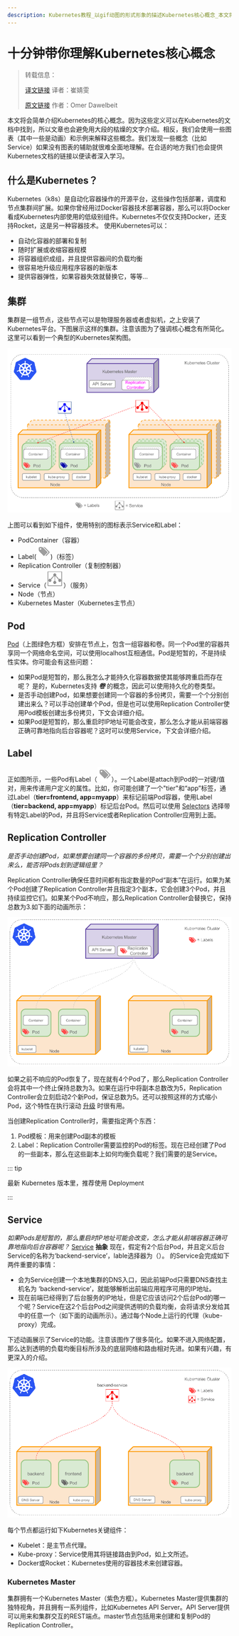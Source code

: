 ```yaml
---
description: Kubernetes教程_以gif动图的形式形象的描述Kubernetes核心概念_本文将会简单介绍Kubernetes的核心概念_因为这些定义可以在Kubernetes的文档中找到_所以文章也会避免用大段的枯燥的文字介绍。相反，我们会使用一些图表（其中一些是动画）和示例来解释这些概念。我们发现一些概念（比如Service）如果没有图表的辅助就很难全面地理解。在合适的地方我们也会提供Kubernetes文档的链接以便读者深入学习。
---
```


# 十分钟带你理解Kubernetes核心概念

> 转载信息：
>
> [译文链接](http://www.dockone.io/article/932) 译者：崔婧雯
>
> [原文链接](http://omerio.com/2015/12/18/learn-the-kubernetes-key-concepts-in-10-minutes/) 作者：Omer Dawelbeit


本文将会简单介绍Kubernetes的核心概念。因为这些定义可以在Kubernetes的文档中找到，所以文章也会避免用大段的枯燥的文字介绍。相反，我们会使用一些图表（其中一些是动画）和示例来解释这些概念。我们发现一些概念（比如Service）如果没有图表的辅助就很难全面地理解。在合适的地方我们也会提供Kubernetes文档的链接以便读者深入学习。

## 什么是Kubernetes？

Kubernetes（k8s）是自动化容器操作的开源平台，这些操作包括部署，调度和节点集群间扩展。如果你曾经用过Docker容器技术部署容器，那么可以将Docker看成Kubernetes内部使用的低级别组件。Kubernetes不仅仅支持Docker，还支持Rocket，这是另一种容器技术。
使用Kubernetes可以：
* 自动化容器的部署和复制
* 随时扩展或收缩容器规模
* 将容器组织成组，并且提供容器间的负载均衡
* 很容易地升级应用程序容器的新版本
* 提供容器弹性，如果容器失效就替换它，等等...

## 集群

集群是一组节点，这些节点可以是物理服务器或者虚拟机，之上安装了Kubernetes平台。下图展示这样的集群。注意该图为了强调核心概念有所简化。这里可以看到一个典型的Kubernetes架构图。

![Kubernetes教程：Kubernetes架构图](./k8s-core-concepts.assets/d7ce07842371eab180725bab5164ec17.png)

上图可以看到如下组件，使用特别的图标表示Service和Label：

* PodContainer（容器）
* Label(![label](./k8s-core-concepts.assets/label.png))（标签）
* Replication Controller（复制控制器）
* Service（![enter image description here](./k8s-core-concepts.assets/service.png)）（服务）
* Node（节点）
* Kubernetes Master（Kubernetes主节点）



## Pod

[Pod](https://kubernetes.io/docs/concepts/workloads/pods/pod-overview/)（上图绿色方框）安排在节点上，包含一组容器和卷。同一个Pod里的容器共享同一个网络命名空间，可以使用localhost互相通信。Pod是短暂的，不是持续性实体。你可能会有这些问题：

- 如果Pod是短暂的，那么我怎么才能持久化容器数据使其能够跨重启而存在呢？ 是的，Kubernetes支持 ***卷*** 的概念，因此可以使用持久化的卷类型。
- 是否手动创建Pod，如果想要创建同一个容器的多份拷贝，需要一个个分别创建出来么？可以手动创建单个Pod，但是也可以使用Replication Controller使用Pod模板创建出多份拷贝，下文会详细介绍。
- 如果Pod是短暂的，那么重启时IP地址可能会改变，那么怎么才能从前端容器正确可靠地指向后台容器呢？这时可以使用Service，下文会详细介绍。



## Label

正如图所示，一些Pod有Label（![enter image description here](./k8s-core-concepts.assets/label-20190731101545553.png)）。一个Label是attach到Pod的一对键/值对，用来传递用户定义的属性。比如，你可能创建了一个"tier"和“app”标签，通过Label（**tier=frontend, app=myapp**）来标记前端Pod容器，使用Label（**tier=backend, app=myapp**）标记后台Pod。然后可以使用 [Selectors](https://kubernetes.io/docs/concepts/overview/working-with-objects/labels/) 选择带有特定Label的Pod，并且将Service或者Replication Controller应用到上面。



## Replication Controller

*是否手动创建Pod，如果想要创建同一个容器的多份拷贝，需要一个个分别创建出来么，能否将Pods划到逻辑组里？*

Replication Controller确保任意时间都有指定数量的Pod“副本”在运行。如果为某个Pod创建了Replication Controller并且指定3个副本，它会创建3个Pod，并且持续监控它们。如果某个Pod不响应，那么Replication Controller会替换它，保持总数为3.如下面的动画所示：

![Kubernetes教程：Replication Controller](./k8s-core-concepts.assets/03d07039d9fc80c0f692d6176f65936e.gif)

如果之前不响应的Pod恢复了，现在就有4个Pod了，那么Replication Controller会将其中一个终止保持总数为3。如果在运行中将副本总数改为5，Replication Controller会立刻启动2个新Pod，保证总数为5。还可以按照这样的方式缩小Pod，这个特性在执行滚动 [升级](https://kubernetes.io/docs/concepts/workloads/controllers/replicationcontroller/#rolling_updates) 时很有用。

当创建Replication Controller时，需要指定两个东西：

1. Pod模板：用来创建Pod副本的模板
2. Label：Replication Controller需要监控的Pod的标签。现在已经创建了Pod的一些副本，那么在这些副本上如何均衡负载呢？我们需要的是Service。

::: tip

最新 Kubernetes 版本里，推荐使用 Deployment

:::



## Service

*如果Pods是短暂的，那么重启时IP地址可能会改变，怎么才能从前端容器正确可靠地指向后台容器呢？*
[Service](https://kubernetes.io/docs/concepts/services-networking/service/) **抽象**
现在，假定有2个后台Pod，并且定义后台Service的名称为‘backend-service’，lable选择器为（）。 的Service会完成如下两件重要的事情：

- 会为Service创建一个本地集群的DNS入口，因此前端Pod只需要DNS查找主机名为 ‘backend-service’，就能够解析出前端应用程序可用的IP地址。
- 现在前端已经得到了后台服务的IP地址，但是它应该访问2个后台Pod的哪一个呢？Service在这2个后台Pod之间提供透明的负载均衡，会将请求分发给其中的任意一个（如下面的动画所示）。通过每个Node上运行的代理（kube-proxy）完成。



下述动画展示了Service的功能。注意该图作了很多简化。如果不进入网络配置，那么达到透明的负载均衡目标所涉及的底层网络和路由相对先进。如果有兴趣，有更深入的介绍。

![Kubernetes教程：Service](./k8s-core-concepts.assets/e7a273fcdc03d2417b354b60c253552f.gif)

每个节点都运行如下Kubernetes关键组件：

- Kubelet：是主节点代理。
- Kube-proxy：Service使用其将链接路由到Pod，如上文所述。
- Docker或Rocket：Kubernetes使用的容器技术来创建容器。



### Kubernetes Master

集群拥有一个Kubernetes Master（紫色方框）。Kubernetes Master提供集群的独特视角，并且拥有一系列组件，比如Kubernetes API Server。API Server提供可以用来和集群交互的REST端点。master节点包括用来创建和复制Pod的Replication Controller。

